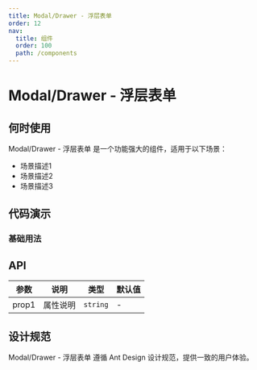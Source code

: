 ```yaml
---
title: Modal/Drawer - 浮层表单
order: 12
nav:
  title: 组件
  order: 100
  path: /components
---
```


# Modal/Drawer - 浮层表单

## 何时使用

Modal/Drawer - 浮层表单 是一个功能强大的组件，适用于以下场景：

- 场景描述1
- 场景描述2
- 场景描述3

## 代码演示

### 基础用法


## API

| 参数  | 说明     | 类型     | 默认值 |
| ----- | -------- | -------- | ------ |
| prop1 | 属性说明 | `string` | -      |

## 设计规范

Modal/Drawer - 浮层表单 遵循 Ant Design 设计规范，提供一致的用户体验。
